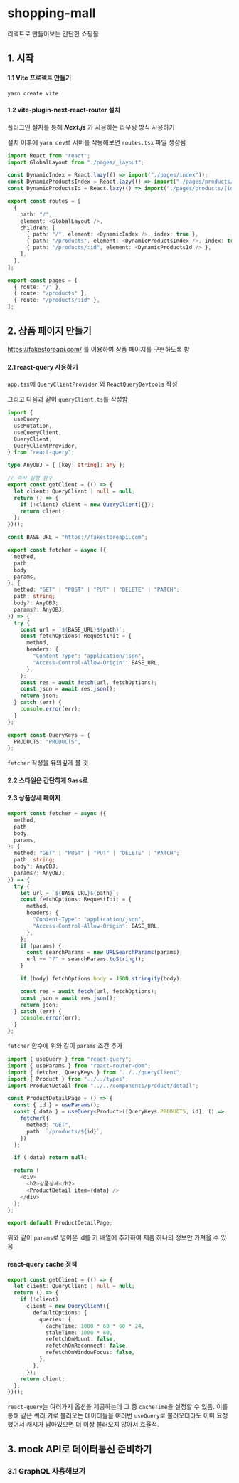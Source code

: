 # shopping-mall

리액트로 만들어보는 간단한 쇼핑몰

## 1. 시작

#### 1.1 Vite 프로젝트 만들기

`yarn create vite`

#### 1.2 vite-plugin-next-react-router 설치

플러그인 설치를 통해 **_Next.js_** 가 사용하는 라우팅 방식 사용하기

설치 이후에 `yarn dev`로 서버를 작동해보면 `routes.tsx` 파일 생성됨

```typescript
import React from "react";
import GlobalLayout from "./pages/_layout";

const DynamicIndex = React.lazy(() => import("./pages/index"));
const DynamicProductsIndex = React.lazy(() => import("./pages/products/index"));
const DynamicProductsId = React.lazy(() => import("./pages/products/[id]"));

export const routes = [
  {
    path: "/",
    element: <GlobalLayout />,
    children: [
      { path: "/", element: <DynamicIndex />, index: true },
      { path: "/products", element: <DynamicProductsIndex />, index: true },
      { path: "/products/:id", element: <DynamicProductsId /> },
    ],
  },
];

export const pages = [
  { route: "/" },
  { route: "/products" },
  { route: "/products/:id" },
];
```

## 2. 상품 페이지 만들기

https://fakestoreapi.com/ 를 이용하여 상품 페이지를 구현하도록 함

#### 2.1 react-query 사용하기

`app.tsx`에 `QueryClientProvider` 와 `ReactQueryDevtools` 작성

그리고 다음과 같이 `queryClient.ts`를 작성함

```typescript
import {
  useQuery,
  useMutation,
  useQueryClient,
  QueryClient,
  QueryClientProvider,
} from "react-query";

type AnyOBJ = { [key: string]: any };

// 즉시 실행 함수
export const getClient = (() => {
  let client: QueryClient | null = null;
  return () => {
    if (!client) client = new QueryClient({});
    return client;
  };
})();

const BASE_URL = "https://fakestoreapi.com";

export const fetcher = async ({
  method,
  path,
  body,
  params,
}: {
  method: "GET" | "POST" | "PUT" | "DELETE" | "PATCH";
  path: string;
  body?: AnyOBJ;
  params?: AnyOBJ;
}) => {
  try {
    const url = `${BASE_URL}${path}`;
    const fetchOptions: RequestInit = {
      method,
      headers: {
        "Content-Type": "application/json",
        "Access-Control-Allow-Origin": BASE_URL,
      },
    };
    const res = await fetch(url, fetchOptions);
    const json = await res.json();
    return json;
  } catch (err) {
    console.error(err);
  }
};

export const QueryKeys = {
  PRODUCTS: "PRODUCTS",
};
```

`fetcher` 작성을 유의깊게 볼 것

#### 2.2 스타일은 간단하게 Sass로

#### 2.3 상품상세 페이지

```typescript
export const fetcher = async ({
  method,
  path,
  body,
  params,
}: {
  method: "GET" | "POST" | "PUT" | "DELETE" | "PATCH";
  path: string;
  body?: AnyOBJ;
  params?: AnyOBJ;
}) => {
  try {
    let url = `${BASE_URL}${path}`;
    const fetchOptions: RequestInit = {
      method,
      headers: {
        "Content-Type": "application/json",
        "Access-Control-Allow-Origin": BASE_URL,
      },
    };
    if (params) {
      const searchParams = new URLSearchParams(params);
      url += "?" + searchParams.toString();
    }

    if (body) fetchOptions.body = JSON.stringify(body);

    const res = await fetch(url, fetchOptions);
    const json = await res.json();
    return json;
  } catch (err) {
    console.error(err);
  }
};
```

`fetcher` 함수에 위와 같이 `params` 조건 추가

```typescript
import { useQuery } from "react-query";
import { useParams } from "react-router-dom";
import { fetcher, QueryKeys } from "../../queryClient";
import { Product } from "../../types";
import ProductDetail from "../../components/product/detail";

const ProductDetailPage = () => {
  const { id } = useParams();
  const { data } = useQuery<Product>([QueryKeys.PRODUCTS, id], () =>
    fetcher({
      method: "GET",
      path: `/products/${id}`,
    })
  );

  if (!data) return null;

  return (
    <div>
      <h2>상품상세</h2>
      <ProductDetail item={data} />
    </div>
  );
};

export default ProductDetailPage;
```

위와 같이 `params`로 넘어온 id를 키 배열에 추가하여 제품 하나의 정보만 가져올 수 있음

#### react-query cache 정책

```typescript
export const getClient = (() => {
  let client: QueryClient | null = null;
  return () => {
    if (!client)
      client = new QueryClient({
        defaultOptions: {
          queries: {
            cacheTime: 1000 * 60 * 60 * 24,
            staleTime: 1000 * 60,
            refetchOnMount: false,
            refetchOnReconnect: false,
            refetchOnWindowFocus: false,
          },
        },
      });
    return client;
  };
})();
```

`react-query`는 여러가지 옵션을 제공하는데 그 중 `cacheTime`을 설정할 수 있음. 이를 통해 같은 쿼리 키로 불러오는 데이터들을 여러번 `useQuery`로 불러오더라도 이미 요청했어서 캐시가 남아있으면 더 이상 불러오지 않아서 효율적.

## 3. mock API로 데이터통신 준비하기

### 3.1 GraphQL 사용해보기
